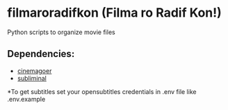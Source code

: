 # filmaroradifkon (Filma ro Radif Kon!)
Python scripts to organize movie files

## Dependencies:
- [cinemagoer](https://github.com/cinemagoer/cinemagoer)
- [subliminal](https://github.com/Diaoul/subliminal)

*To get subtitles set your opensubtitles credentials in .env file like .env.example
